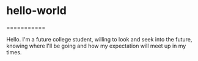 # hello-world
===========

Hello.
I'm a future college student, willing to look and seek into the future, knowing where I'll be going and how my expectation will meet up in my times.
